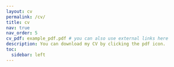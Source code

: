 ```yaml
---
layout: cv
permalink: /cv/
title: cv
nav: true
nav_order: 5
cv_pdf: example_pdf.pdf # you can also use external links here
description: You can download my CV by clicking the pdf icon.
toc:
  sidebar: left
---
```

